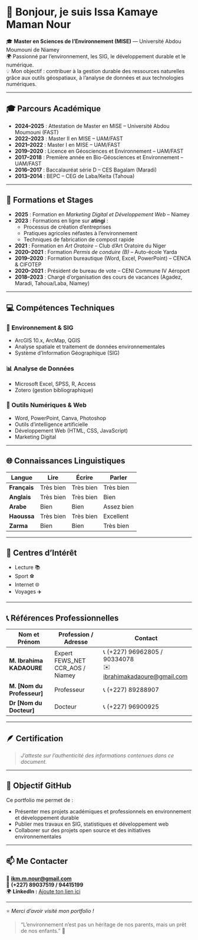 # 👋 Bonjour, je suis **Issa Kamaye Maman Nour**

🎓 **Master en Sciences de l’Environnement (MISE)** — Université Abdou Moumouni de Niamey  
🌍 Passionné par l’environnement, les SIG, le développement durable et le numérique.  
💡 Mon objectif : contribuer à la gestion durable des ressources naturelles grâce aux outils géospatiaux, à l’analyse de données et aux technologies numériques.

---

## 🎓 Parcours Académique

- **2024–2025** : Attestation de Master en MISE – Université Abdou Moumouni (FAST)
- **2022–2023** : Master II en MISE – UAM/FAST  
- **2021–2022** : Master I en MISE – UAM/FAST  
- **2019–2020** : Licence en Géosciences et Environnement – UAM/FAST  
- **2017–2018** : Première année en Bio-Géosciences et Environnement – UAM/FAST  
- **2016–2017** : Baccalauréat série D – CES Bagalam (Maradi)  
- **2013–2014** : BEPC – CEG de Laba/Keita (Tahoua)

---

## 🧩 Formations et Stages

- **2025** : Formation en *Marketing Digital et Développement Web* – Niamey  
- **2023** : Formations en ligne sur **atingi** :
  - Processus de création d’entreprises  
  - Pratiques agricoles néfastes à l’environnement  
  - Techniques de fabrication de compost rapide  
- **2021** : Formation en *Art Oratoire* – Club d’Art Oratoire du Niger  
- **2020–2021** : Formation *Permis de conduire (B)* – Auto-école Yarda  
- **2019–2020** : Formation bureautique (Word, Excel, PowerPoint) – CENCA & CIFOTEP  
- **2020–2021** : Président de bureau de vote – CENI Commune IV Aéroport  
- **2018–2023** : Chargé d’organisation des cours de vacances (Agadez, Maradi, Tahoua/Laba, Niamey)

---

## 💻 Compétences Techniques

### 🌿 Environnement & SIG
- ArcGIS 10.x, ArcMap, QGIS  
- Analyse spatiale et traitement de données environnementales  
- Système d’Information Géographique (SIG)

### 📊 Analyse de Données
- Microsoft Excel, SPSS, R, Access  
- Zotero (gestion bibliographique)

### 🧠 Outils Numériques & Web
- Word, PowerPoint, Canva, Photoshop  
- Outils d’intelligence artificielle  
- Développement Web (HTML, CSS, JavaScript)  
- Marketing Digital  

---

## 🌐 Connaissances Linguistiques

| Langue  | Lire | Écrire | Parler |
|----------|------|--------|--------|
| **Français** | Très bien | Très bien | Très bien |
| **Anglais**  | Très bien | Très bien | Bien |
| **Arabe**    | Bien | Bien | Assez bien |
| **Haoussa**  | Très bien | Très bien | Excellent |
| **Zarma**    | Bien | Bien | Très bien |

---

## 🎯 Centres d’Intérêt

- Lecture 📚  
- Sport ⚽  
- Internet 🌐  
- Voyages ✈️  

---

## 📞 Références Professionnelles

| Nom et Prénom | Profession / Adresse | Contact |
|----------------|----------------------|----------|
| **M. Ibrahima KADAOURE** | Expert FEWS_NET CCR_AOS / Niamey | 📞 (+227) 96962805 / 90334078 <br> ✉️ ibrahimakadaoure@gmail.com |
| **M. [Nom du Professeur]** | Professeur | 📞 (+227) 89288907 |
| **Dr [Nom du Docteur]** | Docteur | 📞 (+227) 96900925 |

---

## 🪶 Certification

> *J’atteste sur l’authenticité des informations contenues dans ce document.*

---

## 🚀 Objectif GitHub

Ce portfolio me permet de :
- Présenter mes projets académiques et professionnels en environnement et développement durable  
- Publier mes travaux en SIG, statistiques et développement web  
- Collaborer sur des projets open source et des initiatives environnementales  

---

## 📫 Me Contacter

📧 **ikm.m.nour@gmail.com**  
📱 **(+227) 89037519 / 94415199**  
🌍 **LinkedIn :** [Ajoute ton lien ici](#)

---

⭐ *Merci d’avoir visité mon portfolio !*  
> “L’environnement n’est pas un héritage de nos parents, mais un prêt de nos enfants.” 🌱

